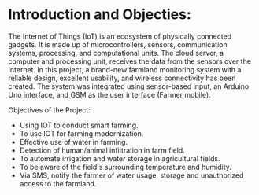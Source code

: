 # Introduction and Objecties:

<p>The Internet of Things (IoT) is an ecosystem of physically connected gadgets. It is made up of microcontrollers, sensors, communication systems, processing, and computational units. The cloud server, a computer and processing unit, receives the data from the sensors over the Internet.
In this project, a brand-new farmland monitoring system with a reliable design, excellent usability, and wireless connectivity has been created. The system was integrated using sensor-based input, an Arduino Uno interface, and GSM as the user interface (Farmer mobile).</p>

<p>Objectives of the Project:</p>
<ul>
  <li>Using IOT to conduct smart farming.
  <li>To use IOT for farming modernization.
  <li>Effective use of water in farming. 
  <li>Detection of human/animal infiltration in farm field.  
  <li>To automate irrigation and water storage in agricultural fields.
  <li>To be aware of the field's surrounding temperature and humidity.
  <li>Via SMS, notify the farmer of water usage, storage and unauthorized access to the farmland.
</ul>
